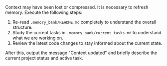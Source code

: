 Context may have been lost or compressed. It is necessary to refresh memory. Execute the following steps:

1.  Re-read `.memory_bank/README.md` completely to understand the overall structure.
2.  Study the current tasks in `.memory_bank/current_tasks.md` to understand what we are working on.
3.  Review the latest code changes to stay informed about the current state.

After this, output the message "Context updated" and briefly describe the current project status and active task.
